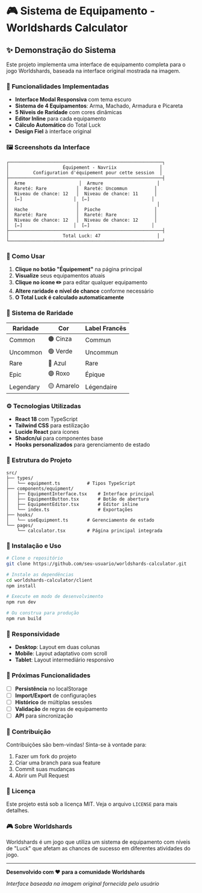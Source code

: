 # 🎮 Sistema de Equipamento - Worldshards Calculator

## ✨ Demonstração do Sistema

Este projeto implementa uma interface de equipamento completa para o jogo Worldshards, baseada na interface original mostrada na imagem.

### 🎯 Funcionalidades Implementadas

- **Interface Modal Responsiva** com tema escuro
- **Sistema de 4 Equipamentos**: Arma, Machado, Armadura e Picareta
- **5 Níveis de Raridade** com cores dinâmicas
- **Editor Inline** para cada equipamento
- **Cálculo Automático** do Total Luck
- **Design Fiel** à interface original

### 🖼️ Screenshots da Interface

```
┌─────────────────────────────────────────────────────────┐
│                    Équipement - Navriix                │
│         Configuration d'équipement pour cette session  │
├─────────────────────────────────────────────────────────┤
│  Arme                    │  Armure                    │
│  Rareté: Rare           │  Rareté: Uncommun          │
│  Niveau de chance: 12   │  Niveau de chance: 11      │
│  [✏️]                   │  [✏️]                       │
│                         │                             │
│  Hache                  │  Pioche                    │
│  Rareté: Rare           │  Rareté: Rare              │
│  Niveau de chance: 12   │  Niveau de chance: 12      │
│  [✏️]                   │  [✏️]                       │
├─────────────────────────────────────────────────────────┤
│                    Total Luck: 47                     │
└─────────────────────────────────────────────────────────┘
```

### 🚀 Como Usar

1. **Clique no botão "Équipement"** na página principal
2. **Visualize** seus equipamentos atuais
3. **Clique no ícone ✏️** para editar qualquer equipamento
4. **Altere raridade e nível de chance** conforme necessário
5. **O Total Luck é calculado automaticamente**

### 🎨 Sistema de Raridade

| Raridade | Cor | Label Francês |
|----------|-----|---------------|
| Common | 🟤 Cinza | Commun |
| Uncommon | 🟢 Verde | Uncommun |
| Rare | 🔵 Azul | Rare |
| Epic | 🟣 Roxo | Épique |
| Legendary | 🟡 Amarelo | Légendaire |

### ⚙️ Tecnologias Utilizadas

- **React 18** com TypeScript
- **Tailwind CSS** para estilização
- **Lucide React** para ícones
- **Shadcn/ui** para componentes base
- **Hooks personalizados** para gerenciamento de estado

### 📁 Estrutura do Projeto

```
src/
├── types/
│   └── equipment.ts          # Tipos TypeScript
├── components/equipment/
│   ├── EquipmentInterface.tsx    # Interface principal
│   ├── EquipmentButton.tsx       # Botão de abertura
│   ├── EquipmentEditor.tsx       # Editor inline
│   └── index.ts                  # Exportações
├── hooks/
│   └── useEquipment.ts       # Gerenciamento de estado
└── pages/
    └── calculator.tsx        # Página principal integrada
```

### 🔧 Instalação e Uso

```bash
# Clone o repositório
git clone https://github.com/seu-usuario/worldshards-calculator.git

# Instale as dependências
cd worldshards-calculator/client
npm install

# Execute em modo de desenvolvimento
npm run dev

# Ou construa para produção
npm run build
```

### 📱 Responsividade

- **Desktop**: Layout em duas colunas
- **Mobile**: Layout adaptativo com scroll
- **Tablet**: Layout intermediário responsivo

### 🎯 Próximas Funcionalidades

- [ ] **Persistência** no localStorage
- [ ] **Import/Export** de configurações
- [ ] **Histórico** de múltiplas sessões
- [ ] **Validação** de regras de equipamento
- [ ] **API** para sincronização

### 🤝 Contribuição

Contribuições são bem-vindas! Sinta-se à vontade para:

1. Fazer um fork do projeto
2. Criar uma branch para sua feature
3. Commit suas mudanças
4. Abrir um Pull Request

### 📄 Licença

Este projeto está sob a licença MIT. Veja o arquivo `LICENSE` para mais detalhes.

### 🎮 Sobre Worldshards

Worldshards é um jogo que utiliza um sistema de equipamento com níveis de "Luck" que afetam as chances de sucesso em diferentes atividades do jogo.

---

**Desenvolvido com ❤️ para a comunidade Worldshards**

*Interface baseada na imagem original fornecida pelo usuário*
